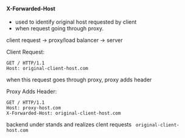 
#### X-Forwarded-Host
- used to identify original host requested by client
- when request going through proxy.

client request -> proxy/load balancer -> server

Client Request:

```
GET / HTTP/1.1
Host: original-client-host.com
```

when this request goes through proxy, proxy adds header

Proxy Adds Header:

```
GET / HTTP/1.1
Host: proxy-host.com
X-Forwarded-Host: original-client-host.com
```

backend under stands and realizes clent requests ` original-client-host.com`



